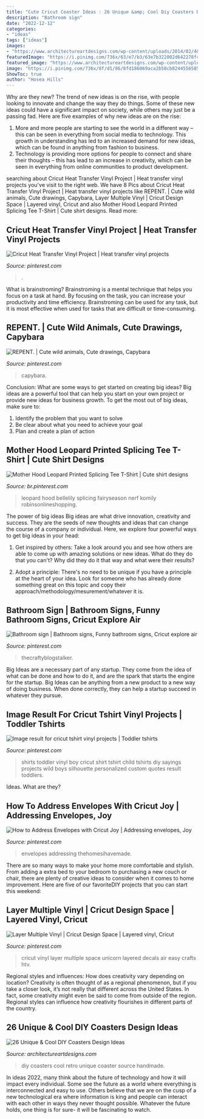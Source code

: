 ```yaml
---
title: "Cute Cricut Coaster Ideas : 26 Unique &amp; Cool Diy Coasters Design Ideas"
description: "Bathroom sign"
date: "2022-12-12"
categories:
- "ideas"
tags: ["ideas"]
images:
- "https://www.architectureartdesigns.com/wp-content/uploads/2014/02/48-630x840.jpg"
featuredImage: "https://i.pinimg.com/736x/63/e7/b3/63e7b322002d642278fca0233be9a5a7.jpg"
featured_image: "https://www.architectureartdesigns.com/wp-content/uploads/2014/02/48-630x840.jpg"
image: "https://i.pinimg.com/736x/8f/d1/86/8fd186069aca2b50cb82445565851a87.jpg"
ShowToc: true
author: "Hosea Hills"
---
```



Why are they new?
The trend of new ideas is on the rise, with people looking to innovate and change the way they do things. Some of these new ideas could have a significant impact on society, while others may just be a passing fad. Here are five examples of why new ideas are on the rise: 
1) More and more people are starting to see the world in a different way – this can be seen in everything from social media to technology. This growth in understanding has led to an increased demand for new ideas, which can be found in anything from fashion to business. 
2) Technology is providing more options for people to connect and share their thoughts – this has lead to an increase in creativity, which can be seen in everything from online communities to product development.

	

		
searching about Cricut Heat Transfer Vinyl Project | Heat transfer vinyl projects you've visit to the right web. We have 8 Pics about Cricut Heat Transfer Vinyl Project | Heat transfer vinyl projects like REPENT. | Cute wild animals, Cute drawings, Capybara, Layer Multiple Vinyl | Cricut Design Space | Layered vinyl, Cricut and also Mother Hood Leopard Printed Splicing Tee T-Shirt | Cute shirt designs. Read more:
		
    
## Cricut Heat Transfer Vinyl Project | Heat Transfer Vinyl Projects

<img loading=lazy src="https://i.pinimg.com/736x/99/63/99/996399105dbbf5a077be6d2190e80f9e.jpg" onerror="this.onerror=null;this.src='https://tse2.mm.bing.net/th?id=OIP.j5XbGSd6GPujPpLNEatVJwHaJ3&amp;pid=15.1';" alt="Cricut Heat Transfer Vinyl Project | Heat transfer vinyl projects">

_Source: pinterest.com_

>. 

	

What is brainstroming? Brainstroming is a mental technique that helps you focus on a task at hand. By focusing on the task, you can increase your productivity and time efficiency. Brainstroming can be used for any task, but it is most effective when used for tasks that are difficult or time-consuming.

    
## REPENT. | Cute Wild Animals, Cute Drawings, Capybara

<img loading=lazy src="https://i.pinimg.com/736x/87/b4/2e/87b42e433474c0050ec3ec5abcadfab0.jpg" onerror="this.onerror=null;this.src='https://tse4.mm.bing.net/th?id=OIP.YXA4YrgPa8W-5dDgjbMzaQHaJ3&amp;pid=15.1';" alt="REPENT. | Cute wild animals, Cute drawings, Capybara">

_Source: pinterest.com_

>capybara. 

	

Conclusion: What are some ways to get started on creating big ideas?
Big ideas are a powerful tool that can help you start on your own project or provide new ideas for business growth. To get the most out of big ideas, make sure to:
1. Identify the problem that you want to solve
2. Be clear about what you need to achieve your goal
3. Plan and create a plan of action

    
## Mother Hood Leopard Printed Splicing Tee T-Shirt | Cute Shirt Designs

<img loading=lazy src="https://i.pinimg.com/736x/63/e7/b3/63e7b322002d642278fca0233be9a5a7.jpg" onerror="this.onerror=null;this.src='https://tse2.mm.bing.net/th?id=OIP.J9jyNg6KlPbDNy-epOk8zgHaKc&amp;pid=15.1';" alt="Mother Hood Leopard Printed Splicing Tee T-Shirt | Cute shirt designs">

_Source: br.pinterest.com_

>leopard hood bellelily splicing fairyseason nerf komily robinsonlineshopping. 

	

The power of big ideas
Big ideas are what drive innovation, creativity and success. They are the seeds of new thoughts and ideas that can change the course of a company or individual. Here, we explore four powerful ways to get big ideas in your head:
1. Get inspired by others: Take a look around you and see how others are able to come up with amazing solutions or new ideas. What do they do that you can't? Why did they do it that way and what were their results?

2. Adopt a principle: There's no need to be unique if you have a principle at the heart of your idea. Look for someone who has already done something great on this topic and copy their approach/methodology/mesurement/whatever it is.

    
## Bathroom Sign | Bathroom Signs, Funny Bathroom Signs, Cricut Explore Air

<img loading=lazy src="https://i.pinimg.com/736x/f9/33/c9/f933c904494c5f712c1facea281aa867.jpg" onerror="this.onerror=null;this.src='https://tse3.mm.bing.net/th?id=OIP.jMMyDFtYTGRZrFeGAGQ8eAHaLH&amp;pid=15.1';" alt="Bathroom sign | Bathroom signs, Funny bathroom signs, Cricut explore air">

_Source: pinterest.com_

>thecraftyblogstalker. 

	

Big Ideas are a necessary part of any startup. They come from the idea of what can be done and how to do it, and are the spark that starts the engine for the startup. Big Ideas can be anything from a new product to a new way of doing business. When done correctly, they can help a startup succeed in whatever they pursue.

    
## Image Result For Cricut Tshirt Vinyl Projects | Toddler Tshirts

<img loading=lazy src="https://i.pinimg.com/736x/01/2b/c4/012bc4207e7a931b6e36ebcdd888a8b6.jpg" onerror="this.onerror=null;this.src='https://tse2.mm.bing.net/th?id=OIP.DgR7PGJmXK656SKuHrOIcwHaJ4&amp;pid=15.1';" alt="Image result for cricut tshirt vinyl projects | Toddler tshirts">

_Source: pinterest.com_

>shirts toddler vinyl boy cricut shirt tshirt child tshirts diy sayings projects wild boys silhouette personalized custom quotes result toddlers. 

	

Ideas. What are they?

    
## How To Address Envelopes With Cricut Joy | Addressing Envelopes, Joy

<img loading=lazy src="https://i.pinimg.com/736x/8f/d1/86/8fd186069aca2b50cb82445565851a87.jpg" onerror="this.onerror=null;this.src='https://tse1.mm.bing.net/th?id=OIP.ScVIFolALJVOhudxjktQ5gHaKX&amp;pid=15.1';" alt="How to Address Envelopes with Cricut Joy | Addressing envelopes, Joy">

_Source: pinterest.com_

>envelopes addressing thehomesihavemade. 

	

There are so many ways to make your home more comfortable and stylish. From adding a extra bed to your bedroom to purchasing a new couch or chair, there are plenty of creative ideas to consider when it comes to home improvement. Here are five of our favoriteDIY projects that you can start this weekend: 

    
## Layer Multiple Vinyl | Cricut Design Space | Layered Vinyl, Cricut

<img loading=lazy src="https://i.pinimg.com/736x/ae/84/c8/ae84c8b4da102c4dffa50fd75c7ea03e.jpg" onerror="this.onerror=null;this.src='https://tse3.mm.bing.net/th?id=OIP.zp38rl6XpuQQD1SX9_o1kQHaEK&amp;pid=15.1';" alt="Layer Multiple Vinyl | Cricut Design Space | Layered vinyl, Cricut">

_Source: pinterest.com_

>cricut vinyl layer multiple space unicorn layered decals air easy crafts htv. 

	

Regional styles and influences: How does creativity vary depending on location?
Creativity is often thought of as a regional phenomenon, but if you take a closer look, it’s not really that different across the United States. In fact, some creativity might even be said to come from outside of the region. Regional styles can influence how creativity flourishes in different parts of the country.

    
## 26 Unique &amp; Cool DIY Coasters Design Ideas

<img loading=lazy src="https://www.architectureartdesigns.com/wp-content/uploads/2014/02/48-630x840.jpg" onerror="this.onerror=null;this.src='https://tse4.mm.bing.net/th?id=OIP.on995eBjZg9AScCSrRUGlwHaJ4&amp;pid=15.1';" alt="26 Unique &amp; Cool DIY Coasters Design Ideas">

_Source: architectureartdesigns.com_

>diy coasters cool retro unique coaster source handmade. 

	

In ideas 2022, many think about the future of technology and how it will impact every individual. Some see the future as a world where everything is interconnected and easy to use. Others believe that we are on the cusp of a new technological era where information is king and people can interact with each other in ways they never thought possible. Whatever the future holds, one thing is for sure- it will be fascinating to watch.

